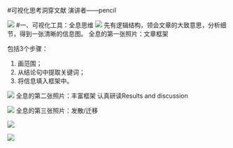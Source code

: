 #可视化思考洞穿文献
演讲者——pencil

![](./_image/2017-02-12-14-25-58.jpg)
#一、可视化工具：全息思维
![](./_image/2017-02-12-14-26-43.jpg)
先有逻辑结构，领会文章的大致意思，分析细节，得到一张清晰的信息图。
全息的第一张照片：文章框架

包括3个步骤：
1. 画范围；
2. 从结论句中提取关键词；
3. 将信息填入框架中。

![](./_image/2017-02-12-14-36-36.jpg)
全息的第二张照片：丰富框架
认真研读Results and discussion

![](./_image/2017-02-12-14-37-42.jpg)
全息的第三张照片：发散/迁移

![](./_image/2017-02-12-14-38-03.jpg)

![](./_image/2017-02-12-14-38-17.jpg)
